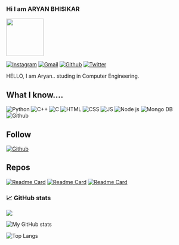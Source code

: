 ### Hi I am ARYAN BHISIKAR
  <img src="https://media.giphy.com/media/M9gbBd9nbDrOTu1Mqx/giphy.gif" width="100"/>


[![Instagram](https://img.shields.io/badge/Instagram-pink?style=for-the-badge&logo=Instagram&logoColor=white)](https://www.instagram.com/aryan_bhisikar/?hl=en)
[![Gmail](https://img.shields.io/badge/Gmail-red?style=for-the-badge&logo=Gmail&logoColor=white)](mailto:aryanbhisikar1@gmail.com)
[![Github](https://img.shields.io/badge/Github-violet?style=for-the-badge&logo=Github&logoColor=black)](https://github.com/Freakyab)
[![Twitter](https://img.shields.io/badge/Twitter-blue?style=for-the-badge&logo=Twitter&logoColor=white)](https://twitter.com/AryanBhisikar)


HELLO, I am Aryan.. studing in Computer Engineering.

## What I know....

![Python](https://img.shields.io/badge/python-%20-green?style=social&logo=python)
![C++](https://img.shields.io/badge/C++-%20-green?style=social&logo=C++)
![C](https://img.shields.io/badge/-%20-green?style=social&logo=C)
![HTML](https://img.shields.io/badge/HTML-%20-green?style=social&logo=html5) 
![CSS](https://img.shields.io/badge/Css-%20-green?style=social&logo=CSS3)
![JS](https://img.shields.io/badge/Javascript-%20-green?style=social&logo=Javascript)
![Node js](https://img.shields.io/badge/Nodejs-%20-green?style=social&logo=NodeJs)
![Mongo DB](https://img.shields.io/badge/Mongodb-%20-green?style=social&logo=Mongodb)
![Github](https://img.shields.io/badge/Github-%20-green?style=social&logo=Github)
 ## Follow
[![Github](https://img.shields.io/github/followers/Freakyab?label=Follow&style=social)](https://github.com/Freakyab)

## Repos

[![Readme Card](https://github-readme-stats.vercel.app/api/pin/?username=Freakyab&repo=MonoDB&theme=dracula)](https://github.com/Freakyab/MonoDB)
[![Readme Card](https://github-readme-stats.vercel.app/api/pin/?username=Freakyab&repo=folio&theme=dracula)](https://github.com/Freakyab/folio)
[![Readme Card](https://github-readme-stats.vercel.app/api/pin/?username=Freakyab&repo=Dgclock&theme=dracula)](https://github.com/Freakyab/Dgclock)

### 📈 GitHub stats
<p><img src="https://github-readme-streak-stats.herokuapp.com/?user=Freakyab&theme=dracula"/></p>

![My GitHub stats](https://github-readme-stats.vercel.app/api?username=Freakyab&theme=dracula&show_icons=true)

![Top Langs](https://github-readme-stats.vercel.app/api/top-langs/?username=Freakyab&theme=dracula&show_icons=true)
